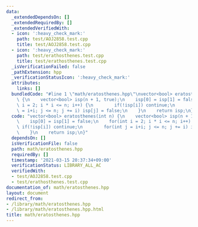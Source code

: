 ```yaml
---
data:
  _extendedDependsOn: []
  _extendedRequiredBy: []
  _extendedVerifiedWith:
  - icon: ':heavy_check_mark:'
    path: test/AOJ2858.test.cpp
    title: test/AOJ2858.test.cpp
  - icon: ':heavy_check_mark:'
    path: test/erathosthenes.test.cpp
    title: test/erathosthenes.test.cpp
  _isVerificationFailed: false
  _pathExtension: hpp
  _verificationStatusIcon: ':heavy_check_mark:'
  attributes:
    links: []
  bundledCode: "#line 1 \"math/eratosthenes.hpp\"\nvector<bool> eratosthenes(int n)\
    \ {\n    vector<bool> isp(n + 1, true);\n    isp[0] = isp[1] = false;\n    for(int\
    \ i = 2; i * i <= n; i++) {\n        if(!isp[i]) continue;\n        for(int j\
    \ = i+i; j <= n; j += i) isp[j] = false;\n    }\n    return isp;\n}\n"
  code: "vector<bool> eratosthenes(int n) {\n    vector<bool> isp(n + 1, true);\n\
    \    isp[0] = isp[1] = false;\n    for(int i = 2; i * i <= n; i++) {\n       \
    \ if(!isp[i]) continue;\n        for(int j = i+i; j <= n; j += i) isp[j] = false;\n\
    \    }\n    return isp;\n}"
  dependsOn: []
  isVerificationFile: false
  path: math/eratosthenes.hpp
  requiredBy: []
  timestamp: '2021-03-15 20:37:34+09:00'
  verificationStatus: LIBRARY_ALL_AC
  verifiedWith:
  - test/AOJ2858.test.cpp
  - test/erathosthenes.test.cpp
documentation_of: math/eratosthenes.hpp
layout: document
redirect_from:
- /library/math/eratosthenes.hpp
- /library/math/eratosthenes.hpp.html
title: math/eratosthenes.hpp
---
```

